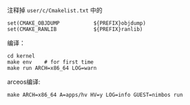注释掉 `user/c/Cmakelist.txt` 中的

```
set(CMAKE_OBJDUMP           ${PREFIX}objdump)
set(CMAKE_RANLIB            ${PREFIX}ranlib)
```



编译：

```
cd kernel
make env    # for first time
make run ARCH=x86_64 LOG=warn
```





arceos编译:

```
make ARCH=x86_64 A=apps/hv HV=y LOG=info GUEST=nimbos run
```

